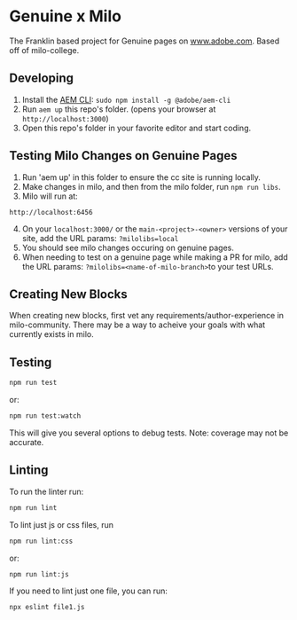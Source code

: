 # Genuine x Milo
The Franklin based project for Genuine pages on www.adobe.com. Based off of milo-college.

## Developing
1. Install the [AEM CLI](https://github.com/adobe/helix-cli): `sudo npm install -g @adobe/aem-cli`
2. Run `aem up` this repo's folder. (opens your browser at `http://localhost:3000`)
3. Open this repo's folder in your favorite editor and start coding.

## Testing Milo Changes on Genuine Pages
1. Run 'aem up' in this folder to ensure the cc site is running locally. 
2. Make changes in milo, and then from the milo folder, run `npm run libs`.
3. Milo will run at:
```
http://localhost:6456
```
4. On your `localhost:3000/` or the `main-<project>-<owner>` versions of your site, add the URL params: `?milolibs=local`
5. You should see milo changes occuring on genuine pages.
6. When needing to test on a genuine page while making a PR for milo, add the URL params: `?milolibs=<name-of-milo-branch>`to your test URLs.

## Creating New Blocks
When creating new blocks, first vet any requirements/author-experience in milo-community. There may be a way to acheive your goals with what currently exists in milo. 

## Testing
```sh
npm run test
```
or:
```sh
npm run test:watch
```
This will give you several options to debug tests. Note: coverage may not be accurate.

## Linting
To run the linter run:
```sh
npm run lint
```
To lint just js or css files, run
```sh
npm run lint:css
```
or:
```sh
npm run lint:js
```
If you need to lint just one file, you can run:
```sh
npx eslint file1.js
```
